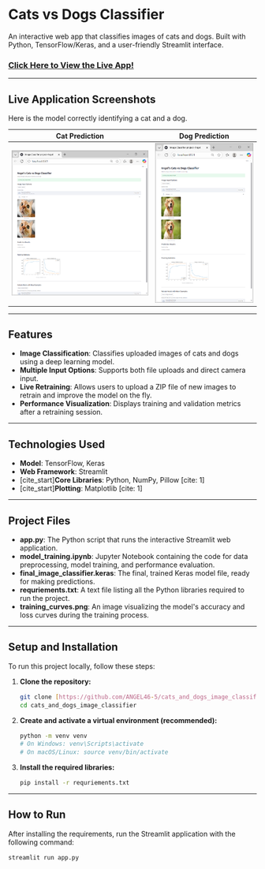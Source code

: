# Cats vs Dogs Classifier

An interactive web app that classifies images of cats and dogs. Built with Python, TensorFlow/Keras, and a user-friendly Streamlit interface. 

### [Click Here to View the Live App!](https://catsanddogsimageclassifier-mjzgtuqwzq6ijwbva2g2c2.streamlit.app/)

---

## Live Application Screenshots

Here is the model correctly identifying a cat and a dog.

| Cat Prediction | Dog Prediction |
| :---: | :---: |
| ![Cat Prediction Screenshot](https://raw.githubusercontent.com/ANGEL46-5/cats_and_dogs_image_classifier/main/cat-prediction.png) | ![Dog Prediction Screenshot](https://raw.githubusercontent.com/ANGEL46-5/cats_and_dogs_image_classifier/main/dog-prediction.png) |

---

## Features

- **Image Classification**: Classifies uploaded images of cats and dogs using a deep learning model.
- **Multiple Input Options**: Supports both file uploads and direct camera input.
- **Live Retraining**: Allows users to upload a ZIP file of new images to retrain and improve the model on the fly.
- **Performance Visualization**: Displays training and validation metrics after a retraining session.

---

## Technologies Used

- **Model**: TensorFlow, Keras
- **Web Framework**: Streamlit
- [cite_start]**Core Libraries**: Python, NumPy, Pillow [cite: 1]
- [cite_start]**Plotting**: Matplotlib [cite: 1]

---
## Project Files
* **app.py**: The Python script that runs the interactive Streamlit web application.
* **model_training.ipynb**: Jupyter Notebook containing the code for data preprocessing, model training, and performance evaluation.
* **final_image_classifier.keras**: The final, trained Keras model file, ready for making predictions.
* **requriements.txt**: A text file listing all the Python libraries required to run the project.
* **training_curves.png**: An image visualizing the model's accuracy and loss curves during the training process.

---

## Setup and Installation

To run this project locally, follow these steps:

1.  **Clone the repository:**
    ```sh
    git clone [https://github.com/ANGEL46-5/cats_and_dogs_image_classifier.git](https://github.com/ANGEL46-5/cats_and_dogs_image_classifier.git)
    cd cats_and_dogs_image_classifier
    ```

2.  **Create and activate a virtual environment (recommended):**
    ```sh
    python -m venv venv
    # On Windows: venv\Scripts\activate
    # On macOS/Linux: source venv/bin/activate
    ```

3.  **Install the required libraries:**
    ```sh
    pip install -r requriements.txt
    ```

---

## How to Run

After installing the requirements, run the Streamlit application with the following command:

```sh
streamlit run app.py
